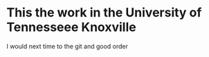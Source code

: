 # This the work in the University of Tennesseee Knoxville
I would next time to the git and good order
